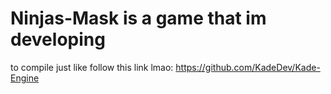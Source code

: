 # Ninjas-Mask is a game that im developing



to compile just like follow this link lmao: https://github.com/KadeDev/Kade-Engine
